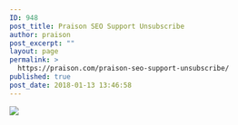 ```yaml
---
ID: 948
post_title: Praison SEO Support Unsubscribe
author: praison
post_excerpt: ""
layout: page
permalink: >
  https://praison.com/praison-seo-support-unsubscribe/
published: true
post_date: 2018-01-13 13:46:58
---
```

<A HREF="https://www.paypal.com/cgi-bin/webscr?cmd=_subscr-find&alias=3YPSGJFTRBAGE">
<IMG SRC="https://www.paypalobjects.com/en_GB/i/btn/btn_unsubscribe_LG.gif" BORDER="0">
</A>